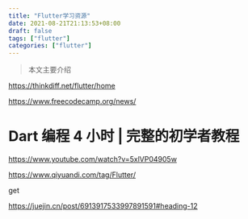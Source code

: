 ```yaml
---
title: "Flutter学习资源"
date: 2021-08-21T21:13:53+08:00
draft: false
tags: ["flutter"]
categories: ["flutter"]
---
```


> 本文主要介绍

<!--more-->



https://thinkdiff.net/flutter/home

https://www.freecodecamp.org/news/

# Dart 编程 4 小时 | 完整的初学者教程

https://www.youtube.com/watch?v=5xlVP04905w

https://www.qiyuandi.com/tag/Flutter/





get







https://juejin.cn/post/6913917533997891591#heading-12